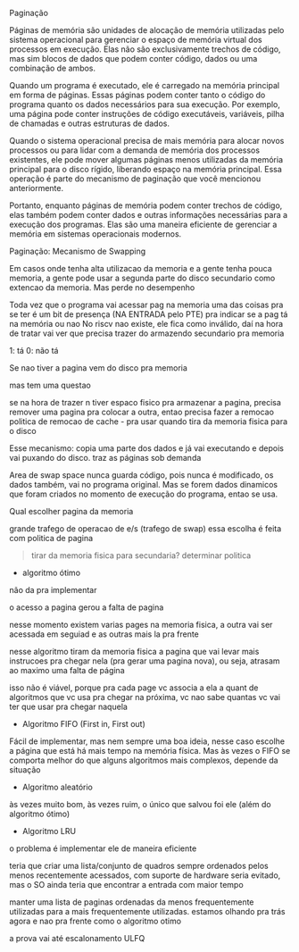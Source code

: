 Paginação

Páginas de memória são unidades de alocação de memória utilizadas pelo sistema operacional para gerenciar o espaço de memória virtual dos processos em execução. Elas não são exclusivamente trechos de código, mas sim blocos de dados que podem conter código, dados ou uma combinação de ambos.

Quando um programa é executado, ele é carregado na memória principal em forma de páginas. Essas páginas podem conter tanto o código do programa quanto os dados necessários para sua execução. Por exemplo, uma página pode conter instruções de código executáveis, variáveis, pilha de chamadas e outras estruturas de dados.

Quando o sistema operacional precisa de mais memória para alocar novos processos ou para lidar com a demanda de memória dos processos existentes, ele pode mover algumas páginas menos utilizadas da memória principal para o disco rígido, liberando espaço na memória principal. Essa operação é parte do mecanismo de paginação que você mencionou anteriormente.

Portanto, enquanto páginas de memória podem conter trechos de código, elas também podem conter dados e outras informações necessárias para a execução dos programas. Elas são uma maneira eficiente de gerenciar a memória em sistemas operacionais modernos.

Paginação: Mecanismo de Swapping

Em casos onde tenha alta utilizacao da memoria e a gente tenha pouca memoria, a gente pode usar a segunda parte do disco secundario como extencao da memoria.
Mas perde no desempenho

Toda vez que o programa vai acessar pag na memoria uma das coisas pra se ter é um bit de presença (NA ENTRADA pelo PTE) pra indicar se a pag tá na memória ou nao
No riscv nao existe, ele fica como inválido, daí na hora de tratar vai ver que precisa trazer do armazendo secundario pra memoria

1: tá
0: não tá 

Se nao tiver a pagina vem do disco pra memoria 

mas tem uma questao

se na hora de trazer n tiver espaco fisico pra armazenar a pagina, precisa remover uma pagina pra colocar a outra, entao precisa fazer a remocao
politica de remocao de cache - pra usar quando tira da memoria fisica para o disco

Esse mecanismo: copia uma parte dos dados e já vai executando e depois vai puxando do disco. traz as páginas sob demanda

Area de swap space nunca guarda código, pois nunca é modificado, os dados também, vai no programa original. Mas se forem dados dinamicos que foram criados no momento de execução do programa, entao se usa.

Qual escolher pagina da memoria

grande trafego de operacao de e/s (trafego de swap) 
essa escolha é feita com politica de pagina


> tirar da memoria fisica para secundaria? determinar politica

- algoritmo ótimo

não da pra implementar

o acesso a pagina gerou a falta de pagina

nesse momento existem varias pages na memoria fisica, a outra vai ser acessada em seguiad e as outras mais la pra frente

nesse algoritmo tiram da memoria fisica a pagina que vai levar mais instrucoes pra chegar nela (pra gerar uma pagina nova), ou seja, atrasam ao maximo uma falta de página 

isso não é viável, porque pra cada page vc associa a ela a quant de algoritmos que vc usa pra chegar na próxima, vc nao sabe quantas vc vai ter que usar pra chegar naquela

* Algoritmo FIFO (First in, First out)

Fácil de implementar, mas nem sempre uma boa ideia, nesse caso escolhe a página que está há mais tempo na memória física.
Mas às vezes o FIFO se comporta melhor do que alguns algoritmos mais complexos, depende da situação

* Algoritmo aleatório

às vezes muito bom, às vezes ruim, o único que salvou foi ele (além do algoritmo ótimo)


* Algoritmo LRU

o problema é implementar ele de maneira eficiente

teria que criar uma lista/conjunto de quadros sempre ordenados pelos menos recentemente acessados, com suporte de hardware seria evitado, mas o SO ainda teria que encontrar a entrada com maior tempo

manter uma lista de paginas ordenadas da menos frequentemente utilizadas para a mais frequentemente utilizadas. estamos olhando pra trás agora e nao pra frente como o algoritmo otimo


a prova vai até escalonamento ULFQ












